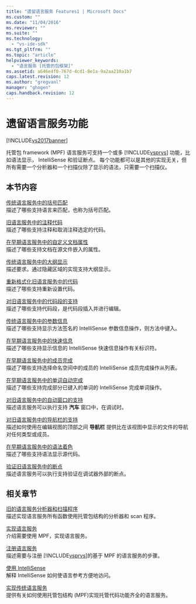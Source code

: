 ```yaml
---
title: "遗留语言服务 Features1 | Microsoft Docs"
ms.custom: ""
ms.date: "11/04/2016"
ms.reviewer: ""
ms.suite: ""
ms.technology: 
  - "vs-ide-sdk"
ms.tgt_pltfrm: ""
ms.topic: "article"
helpviewer_keywords: 
  - "语言服务 [托管的包框架]"
ms.assetid: a646e4f0-767d-4cd1-8e1a-9a2aa210a1b7
caps.latest.revision: 12
ms.author: "gregvanl"
manager: "ghogen"
caps.handback.revision: 12
---
```

# 遗留语言服务功能
[!INCLUDE[vs2017banner](../../code-quality/includes/vs2017banner.md)]

托管包 framework \(MPF\) 语言服务可支持一个或多 [!INCLUDE[vsprvs](../../code-quality/includes/vsprvs_md.md)] 功能，比如语法显示， IntelliSense 和验证断点。  每个功能都可以是其他的实现无关，但所有需要一个分析器和一个扫描仪除了显示的语法，只需要一个扫描仪。  
  
## 本节内容  
 [传统语言服务中的括号匹配](../../extensibility/internals/brace-matching-in-a-legacy-language-service.md)  
 描述了哪些支持语言来匹配，也称为括号匹配。  
  
 [旧语言服务中的注释代码](../../extensibility/internals/commenting-code-in-a-legacy-language-service.md)  
 描述了哪些支持注释和取消注释选定的代码。  
  
 [在早期语言服务中的自定义文档属性](../../extensibility/internals/custom-document-properties-in-a-legacy-language-service.md)  
 描述了哪些支持文档在源文件嵌入的属性。  
  
 [传统语言服务中的大纲显示](../../extensibility/internals/outlining-in-a-legacy-language-service.md)  
 描述要求。通过隐藏区域的实现支持大纲显示。  
  
 [重新格式化旧语言服务中的代码](../../extensibility/internals/reformatting-code-in-a-legacy-language-service.md)  
 描述了哪些支持重新设置代码。  
  
 [对旧语言服务中的代码段的支持](../../extensibility/internals/support-for-code-snippets-in-a-legacy-language-service.md)  
 描述了哪些支持代码段，是代码段插入并进行编辑。  
  
 [传统语言服务中的参数信息](../../extensibility/internals/parameter-info-in-a-legacy-language-service2.md)  
 描述了哪些支持显示方法签名的 IntelliSense 参数信息操作，则方法中键入。  
  
 [在早期语言服务中的快速信息](../../extensibility/internals/quick-info-in-a-legacy-language-service.md)  
 描述了哪些支持显示信息的 IntelliSense 快速信息操作有关标识符。  
  
 [在早期语言服务中的成员完成](../../extensibility/internals/member-completion-in-a-legacy-language-service.md)  
 描述了哪些支持选择命名空间中的成员的 IntelliSense 成员完成操作从列表。  
  
 [在早期语言服务中的单词自动完成](../../extensibility/internals/word-completion-in-a-legacy-language-service.md)  
 描述了哪些支持完成部分已键入的单词的 IntelliSense 完成单词操作。  
  
 [对旧语言服务中的自动窗口的支持](../../extensibility/internals/support-for-the-autos-window-in-a-legacy-language-service.md)  
 描述语言服务可以执行支持 **汽车** 窗口中，在调试时。  
  
 [对旧语言服务中的导航栏的支持](../../extensibility/internals/support-for-the-navigation-bar-in-a-legacy-language-service.md)  
 描述如何使用在编辑视图的顶部之间 **导航栏** 提供比在该视图中显示的文件的导航对任何类型或成员。  
  
 [在早期语言服务中的语法着色](../../extensibility/internals/syntax-colorizing-in-a-legacy-language-service.md)  
 描述了哪些支持语法显示源代码。  
  
 [验证旧语言服务中的断点](../../extensibility/internals/validating-breakpoints-in-a-legacy-language-service.md)  
 描述语言服务可以执行支持验证在调试器外部的断点。  
  
## 相关章节  
 [旧的语言服务分析器和扫描程序](../../extensibility/internals/legacy-language-service-parser-and-scanner.md)  
 描述实现语言服务所有函数使用托管包结构的分析器和 scan 程序。  
  
 [实现语言服务](../../extensibility/internals/implementing-a-legacy-language-service2.md)  
 介绍需要使用 MPF，实现语言服务。  
  
 [注册语言服务](../../extensibility/internals/registering-a-legacy-language-service1.md)  
 描述需要与注册 [!INCLUDE[vsprvs](../../code-quality/includes/vsprvs_md.md)]的基于 MPF 的语言服务的步骤。  
  
 [使用 IntelliSense](../../ide/using-intellisense.md)  
 解释 IntelliSense 如何使语言参考方便地访问。  
  
 [实现传统语言服务](../../extensibility/internals/implementing-a-legacy-language-service1.md)  
 提供有关如何使用托管包结构 \(MPF\)实现托管代码功能齐全的语言服务。